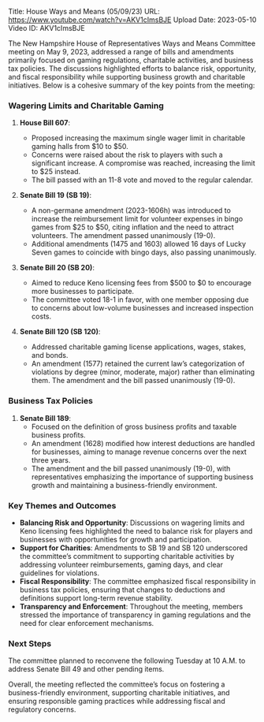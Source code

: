 Title: House Ways and Means (05/09/23)
URL: https://www.youtube.com/watch?v=AKV1cImsBJE
Upload Date: 2023-05-10
Video ID: AKV1cImsBJE

The New Hampshire House of Representatives Ways and Means Committee meeting on May 9, 2023, addressed a range of bills and amendments primarily focused on gaming regulations, charitable activities, and business tax policies. The discussions highlighted efforts to balance risk, opportunity, and fiscal responsibility while supporting business growth and charitable initiatives. Below is a cohesive summary of the key points from the meeting:

### **Wagering Limits and Charitable Gaming**
1. **House Bill 607**:
   - Proposed increasing the maximum single wager limit in charitable gaming halls from $10 to $50.
   - Concerns were raised about the risk to players with such a significant increase. A compromise was reached, increasing the limit to $25 instead.
   - The bill passed with an 11-8 vote and moved to the regular calendar.

2. **Senate Bill 19 (SB 19)**:
   - A non-germane amendment (2023-1606h) was introduced to increase the reimbursement limit for volunteer expenses in bingo games from $25 to $50, citing inflation and the need to attract volunteers. The amendment passed unanimously (19-0).
   - Additional amendments (1475 and 1603) allowed 16 days of Lucky Seven games to coincide with bingo days, also passing unanimously.

3. **Senate Bill 20 (SB 20)**:
   - Aimed to reduce Keno licensing fees from $500 to $0 to encourage more businesses to participate.
   - The committee voted 18-1 in favor, with one member opposing due to concerns about low-volume businesses and increased inspection costs.

4. **Senate Bill 120 (SB 120)**:
   - Addressed charitable gaming license applications, wages, stakes, and bonds.
   - An amendment (1577) retained the current law’s categorization of violations by degree (minor, moderate, major) rather than eliminating them. The amendment and the bill passed unanimously (19-0).

### **Business Tax Policies**
1. **Senate Bill 189**:
   - Focused on the definition of gross business profits and taxable business profits.
   - An amendment (1628) modified how interest deductions are handled for businesses, aiming to manage revenue concerns over the next three years.
   - The amendment and the bill passed unanimously (19-0), with representatives emphasizing the importance of supporting business growth and maintaining a business-friendly environment.

### **Key Themes and Outcomes**
- **Balancing Risk and Opportunity**: Discussions on wagering limits and Keno licensing fees highlighted the need to balance risk for players and businesses with opportunities for growth and participation.
- **Support for Charities**: Amendments to SB 19 and SB 120 underscored the committee’s commitment to supporting charitable activities by addressing volunteer reimbursements, gaming days, and clear guidelines for violations.
- **Fiscal Responsibility**: The committee emphasized fiscal responsibility in business tax policies, ensuring that changes to deductions and definitions support long-term revenue stability.
- **Transparency and Enforcement**: Throughout the meeting, members stressed the importance of transparency in gaming regulations and the need for clear enforcement mechanisms.

### **Next Steps**
The committee planned to reconvene the following Tuesday at 10 A.M. to address Senate Bill 49 and other pending items.

Overall, the meeting reflected the committee’s focus on fostering a business-friendly environment, supporting charitable initiatives, and ensuring responsible gaming practices while addressing fiscal and regulatory concerns.